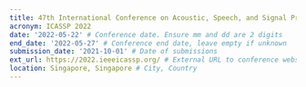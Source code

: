 ```yaml
---
title: 47th International Conference on Acoustic, Speech, and Signal Processing
acronym: ICASSP 2022
date: '2022-05-22' # Conference date. Ensure mm and dd are 2 digits
end_date: '2022-05-27' # Conference end date, leave empty if unknown
submission_date: '2021-10-01' # Date of submissions
ext_url: https://2022.ieeeicassp.org/ # External URL to conference website
location: Singapore, Singapore # City, Country
---
```

